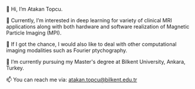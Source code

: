 👋 Hi, I’m Atakan Topcu.

👀 Currently, I’m interested in deep learning for variety of clinical MRI applications along with both hardware and software realization of Magnetic Particle Imaging (MPI).

:monocle_face: If I got the chance, I would also like to deal with other computational imaging modalities such as Fourier ptychography.

🌱 I’m currently pursuing my Master's degree at Bilkent University, Ankara, Turkey.

📫 You can reach me via: atakan.topcu@bilkent.edu.tr

